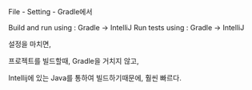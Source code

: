 
File - Setting - Gradle에서 

Build and run using : Gradle -> IntelliJ 
Run tests using : Gradle -> IntelliJ

설정을 마치면,

프로젝트를 빌드할때, Gradle을 거치지 않고,

Intellij에 있는 Java를 통하여 빌드하기때문에, 훨씬 빠르다.